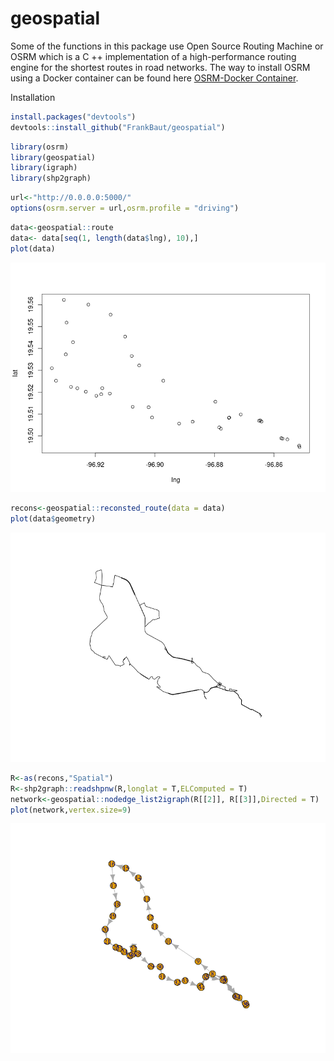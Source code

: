 # geospatial

Some of the functions in this package use Open Source Routing Machine or OSRM which is a C ++ implementation of a high-performance routing engine for the shortest routes in road networks. The way to install OSRM using a Docker container can be found here [OSRM-Docker Container](https://github.com/FrankBaut/OSRM-SERVER).

Installation 
``` r
install.packages("devtools")
devtools::install_github("FrankBaut/geospatial")
```


``` r
library(osrm)
library(geospatial)
library(igraph)
library(shp2graph)
```

``` r
url<-"http://0.0.0.0:5000/"
options(osrm.server = url,osrm.profile = "driving")
```

``` r
data<-geospatial::route
data<- data[seq(1, length(data$lng), 10),]
plot(data)
```
![GitHub Logo](images/data.png)


``` r
recons<-geospatial::reconsted_route(data = data)
plot(data$geometry)
```

![GitHub Logo](images/recons.png)


``` r
R<-as(recons,"Spatial")
R<-shp2graph::readshpnw(R,longlat = T,ELComputed = T)
network<-geospatial::nodedge_list2igraph(R[[2]], R[[3]],Directed = T)
plot(network,vertex.size=9)

```
![GitHub Logo](images/network.png)

``` r
```



``` r
```
